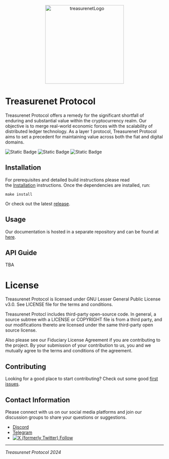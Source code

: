 <p align="center">  
  <a href="https://treasurenet.io">  
    <img alt="treasurenetLogo" src="https://raw.githubusercontent.com/treasurenetprotocol/docs/feature/1.0.3/static/img/logo_tn_github.png" width="250" />  
  </a>  
</p>  

# Treasurenet Protocol 

Treasurenet Protocol offers a remedy for the significant shortfall of enduring and substantial value within the cryptocurrency realm. Our objective is to merge real-world economic forces with the scalability of distributed ledger technology. As a layer 1 protocol, Treasurenet Protocol aims to set a precedent for maintaining value across both the fiat and digital domains.

<img alt="Static Badge" src="https://img.shields.io/badge/license-LGPL_3.0-blue">  <img alt="Static Badge" src="https://img.shields.io/badge/Golang-v1.22-orange">  <img alt="Static Badge" src="https://img.shields.io/badge/tag-v1.5.0-green">

## Installation

For prerequisites and detailed build instructions please read the [Installation](https://wiki.treasurenet.io/docs/For-Validators/quickStart/) instructions. Once the dependencies are installed, run:

```shell
make install
```

Or check out the latest [release](https://github.com/treasurenetprotocol/treasurenet/releases).
## Usage

Our documentation is hosted in a separate repository and can be found at [here](https://wiki.treasurenet.io).

## API Guide

TBA

# License
Treasurenet Protocol is licensed under GNU Lesser General Public License v3.0. See LICENSE file for the terms and conditions.

Treasurenet Protocl includes third-party open-source code. In general, a source subtree with a LICENSE or COPYRIGHT file is from a third party, and our modifications thereto are licensed under the same third-party open source license.

Also please see our Fiduciary License Agreement if you are contributing to the project. By your submission of your contribution to us, you and we mutually agree to the terms and conditions of the agreement.

## Contributing

Looking for a good place to start contributing? Check out some good [first issues](https://github.com/treasurenetprotocol/treasurenet/issues/new/choose).


## Contact Information

Please connect with us on our social media platforms and join our discussion groups to share your questions or suggestions.

- [Discord](https://discord.com/invite/treasurenet)
- [Telegram](https://t.me/treasurenet)
- <a href="https://twitter.com/treasurenet_io"><img alt="X (formerly Twitter) Follow" src="https://img.shields.io/twitter/follow/treasurenet_io"></a>


-----  
_Treasurenet Protocol 2024_
